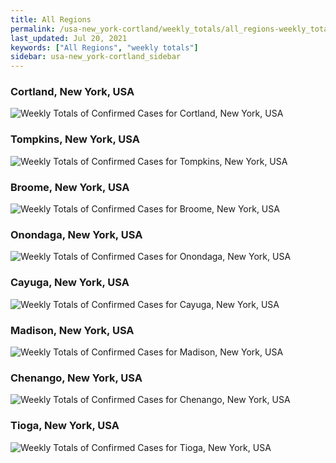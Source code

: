 ```yaml
---
title: All Regions
permalink: /usa-new_york-cortland/weekly_totals/all_regions-weekly_totals.html
last_updated: Jul 20, 2021
keywords: ["All Regions", "weekly totals"]
sidebar: usa-new_york-cortland_sidebar
---
```


<h3>Cortland, New York, USA</h3>

![Weekly Totals of Confirmed Cases for Cortland, New York, USA](/covid_tracker/images/graphs/usa-new_york-cortland-weekly_totals_graph.png)

<h3>Tompkins, New York, USA</h3>

![Weekly Totals of Confirmed Cases for Tompkins, New York, USA](/covid_tracker/images/graphs/usa-new_york-tompkins-weekly_totals_graph.png)

<h3>Broome, New York, USA</h3>

![Weekly Totals of Confirmed Cases for Broome, New York, USA](/covid_tracker/images/graphs/usa-new_york-broome-weekly_totals_graph.png)

<h3>Onondaga, New York, USA</h3>

![Weekly Totals of Confirmed Cases for Onondaga, New York, USA](/covid_tracker/images/graphs/usa-new_york-onondaga-weekly_totals_graph.png)

<h3>Cayuga, New York, USA</h3>

![Weekly Totals of Confirmed Cases for Cayuga, New York, USA](/covid_tracker/images/graphs/usa-new_york-cayuga-weekly_totals_graph.png)

<h3>Madison, New York, USA</h3>

![Weekly Totals of Confirmed Cases for Madison, New York, USA](/covid_tracker/images/graphs/usa-new_york-madison-weekly_totals_graph.png)

<h3>Chenango, New York, USA</h3>

![Weekly Totals of Confirmed Cases for Chenango, New York, USA](/covid_tracker/images/graphs/usa-new_york-chenango-weekly_totals_graph.png)

<h3>Tioga, New York, USA</h3>

![Weekly Totals of Confirmed Cases for Tioga, New York, USA](/covid_tracker/images/graphs/usa-new_york-tioga-weekly_totals_graph.png)

